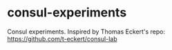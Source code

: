 # consul-experiments

Consul experiments. Inspired by Thomas Eckert's repo: https://github.com/t-eckert/consul-lab
